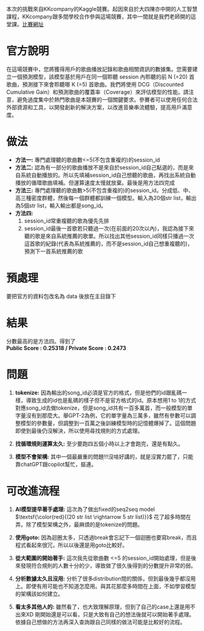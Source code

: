 
本次的挑戰來自KKcompany的Kaggle競賽。起因來自於大四陳亦中開的人工智慧課程，KKcompany跟多間學校合作參與這場競賽，其中一間就是我們老師開的這堂課。[比賽網址](https://www.kaggle.com/competitions/datagame-2023/data)

# 官方說明
在這場競賽中，您將獲得用戶的歌曲播放記錄和歌曲相關資訊的數據集。您需要建立一個預測模型，該模型基於用戶在同一個聆聽 session 內聆聽的前 N (=20) 首歌曲，預測接下來會聆聽哪 K (=5) 首歌曲。我們將使用 DCG（Discounted Cumulative Gain）和預測歌曲的覆蓋率（Coverage）來評估模型的性能。請注意，避免過度集中於熱門歌曲是本競賽的一個關鍵要求。參賽者可以使用任何合法外部資源和工具，以開發創新的解決方案，以改進音樂串流體驗，提高用戶滿意度。

# 做法
- **方法一:** 專門處理聽的歌曲數<=5(不包含重複的)的session_id
- **方法二:** 認為有一部分的歌曲播放不是來自於session_id自己點選的，而是來自系統自動播放的。所以先填補session_id自己想聽的歌曲，再找出系統自動播放的循環歌曲填補。但運算速度太慢就放棄。最後是用方法四完成
- **方法三:** 專門處理聽的歌曲數>5(不包含重複的)的session_id。分成低、中、高三種密度群體，然後每一個群體都訓練一個模型。輸入為20個str list，輸出為5個str list，輸入輸出都是song_id。
- **方法四:**  
  1. session_id常重複聽的歌為優先先排  
  2. session_id最後一首歌若只聽過一次(在前面的20次以內)，我認為接下來聽的歌是來自系統推薦的歌單。所以找出其他session_id同樣只播過一次這首歌的紀錄(代表為系統推薦的，而不是session_id自己想重複聽的)，預測下一首系統推薦的歌
# 預處理
要把官方的資料包改名為 data 後放在主目錄下

# 結果
分數最高的是方法四。得到了  
**Public Score : 0.25318 / Private Score : 0.2473**

# 問題

1. **tokenize:** 因為輸出的song_id必須是官方的格式，但是他們的id跟亂碼一樣，導致生成的id也是亂碼的樣子但不是官方格式的id。原本想用1 to 1的方式對應song_id去做tokenize，但是song_id共有一百多萬首，而一般模型的單字量沒有到那麼大。舉GPT-2為例，它的單字量為三萬多，雖然有參數可以調整模型的參數量，但調整到一百萬之後訓練模型時的記憶體爆掉了。這個問題即使到最後仍沒解決，所以使用尋找規則的方式處理。

2. **找循環規則運算太久:** 至少要跑四五個小時以上才會跑完，還是有點久。

3. **模型不會架構:** 其中一個最嚴重的問題!!!沒啥好講的，就是沒實力罷了，只能靠chatGPT跟copilot幫忙，摳連。

# 可改進流程

1. **AI模型提早著手處理:** 這次為了做出fixed的seq2seq model $\textsf{\color{red}{(20 str list \rightarrow 5 str list)}}$ 花了超多時間在弄。除了模型架構之外，最麻煩的是tokenize的問題。

2. **使用goto:** 因為迴圈太多，只透過break會忘記下一個迴圈也要寫break，而且程式看起來很冗，所以以後還是用goto比較好。 

3. **從大範圍的開始著手:** 這次我先從歌曲數 <=5 的session_id開始處理，但是後來發現符合規則的人數十分的少，導致做了很久後得到的分數提升非常的弱。

4. **分析數據太久且沒用:** 分析了很多distribution間的關係，但到最後幾乎都沒用上。即使有用可能也不知道怎麼用。與其花那麼多時間在上面，不如學習模型的架構該如何建立。

5. **看太多其他人的:** 雖然看了，也大致理解原理，但到了自己的case上還是用不出來XD 剛開始還是可以看，只是大致有自己的想法後就可以開始著手處理。依據自己想做的方法再深入查詢跟自己同樣的做法可能是比較好的流程。
